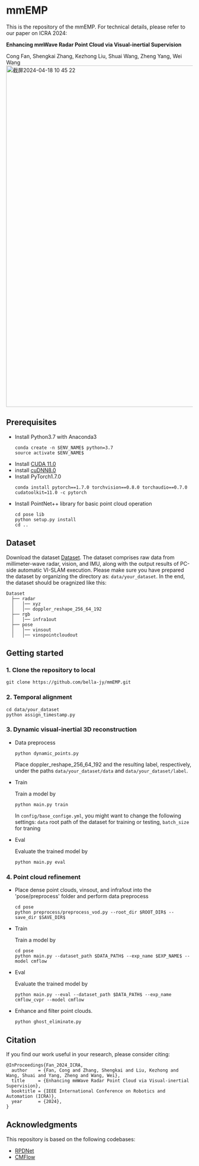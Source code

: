 # mmEMP
This is the repository of the mmEMP. For technical details, please refer to our paper on ICRA 2024:

**Enhancing mmWave Radar Point Cloud via Visual-inertial Supervision**

Cong Fan, Shengkai Zhang, Kezhong Liu, Shuai Wang, Zheng Yang, Wei Wang
<img width="920" alt="截屏2024-04-18 10 45 22" src="https://github.com/bella-jy/mmEMP/assets/74900308/b8608f57-1ea5-4135-89a3-c958b4267098">
## Prerequisites
* Install Python3.7 with Anaconda3
  ```
  conda create -n $ENV_NAME$ python=3.7
  source activate $ENV_NAME$
  ```
* Install [CUDA 11.0](https://developer.nvidia.com/cuda-11.0-download-archive)
* install [cuDNN8.0](https://developer.nvidia.com/cudnn)
* Install PyTorch1.7.0
  ```
  conda install pytorch==1.7.0 torchvision==0.8.0 torchaudio==0.7.0 cudatoolkit=11.0 -c pytorch
  ```
* Install PointNet++ library for basic point cloud operation
  ```
  cd pose lib
  python setup.py install
  cd ..
## Dataset
Download the dataset [Dataset](https://pan.baidu.com/s/1XzCi2qMr9bAJm0nxFiIMLg?pwd=n6g7). The dataset comprises raw data from millimeter-wave radar, vision, and IMU, along with the output results of PC-side automatic VI-SLAM execution. Please make sure you have prepared the dataset by organizing the directory as: `data/your_dataset`. In the end, the dataset should be oragnized like this:
  ```
  Dataset
    ├── radar
    │   │── xyz
    │   │── doppler_reshape_256_64_192
    ├── rgb
    │   │── infra1out
    ├── pose
    │   │── vinsout
    │   │── vinspointcloudout
  ```
## Getting started
### 1. Clone the repository to local
  ```
  git clone https://github.com/bella-jy/mmEMP.git
  ```
### 2. Temporal alignment
  ```
  cd data/your_dataset
  python assign_timestamp.py
  ```
### 3. Dynamic visual-inertial 3D reconstruction
* Data preprocess
  ```
  python dynamic_points.py
  ```
  Place doppler_reshape_256_64_192 and the resulting label, respectively, under the paths `data/your_dataset/data` and `data/your_dataset/label`.
* Train
  
  Train a model by
  ```
  python main.py train
  ```
  In `config/base_confige.yml`, you might want to change the following settings: `data` root path of the dataset for training or testing, `batch_size` for traning
* Eval
  
  Evaluate the trained model by
  ```
  python main.py eval
  ```
### 4. Point cloud refinement
* Place dense point clouds, vinsout, and infra1out into the 'pose/preprocess' folder and perform data preprocess
  ```
  cd pose
  python preprocess/preprocess_vod.py --root_dir $ROOT_DIR$ --save_dir $SAVE_DIR$
  ```
* Train
  
  Train a model by
  ```
  cd pose
  python main.py --dataset_path $DATA_PATH$ --exp_name $EXP_NAME$ --model cmflow
  ```
* Eval
  
  Evaluate the trained model by
  ```
  python main.py --eval --dataset_path $DATA_PATH$ --exp_name cmflow_cvpr --model cmflow
  ```
* Enhance and filter point clouds.
  ```
  python ghost_eliminate.py
  ```
## Citation
If you find our work useful in your research, please consider citing:
  ```
@InProceedings{Fan_2024_ICRA,
    author    = {Fan, Cong and Zhang, Shengkai and Liu, Kezhong and Wang, Shuai and Yang, Zheng and Wang, Wei},
    title     = {Enhancing mmWave Radar Point Cloud via Visual-inertial Supervision},
    booktitle = {IEEE International Conference on Robotics and Automation (ICRA)},
    year      = {2024},
}
  ```
## Acknowledgments
This repository is based on the following codebases:
* [RPDNet](https://github.com/thucyw/RPDNet)
* [CMFlow](https://github.com/Toytiny/CMFlow)
